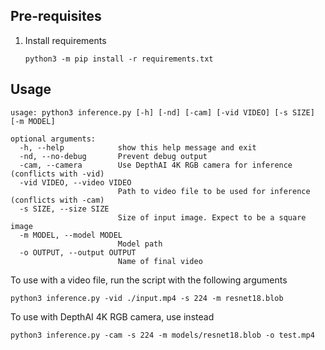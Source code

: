 ## Pre-requisites

1. Install requirements
   ```
   python3 -m pip install -r requirements.txt
   ```

## Usage

```
usage: python3 inference.py [-h] [-nd] [-cam] [-vid VIDEO] [-s SIZE] [-m MODEL]

optional arguments:
  -h, --help            show this help message and exit
  -nd, --no-debug       Prevent debug output
  -cam, --camera        Use DepthAI 4K RGB camera for inference (conflicts with -vid)
  -vid VIDEO, --video VIDEO
                        Path to video file to be used for inference (conflicts with -cam)
  -s SIZE, --size SIZE  
                        Size of input image. Expect to be a square image
  -m MODEL, --model MODEL 
                        Model path
  -o OUTPUT, --output OUTPUT
                        Name of final video
```

To use with a video file, run the script with the following arguments

```
python3 inference.py -vid ./input.mp4 -s 224 -m resnet18.blob
```

To use with DepthAI 4K RGB camera, use instead

```
python3 inference.py -cam -s 224 -m models/resnet18.blob -o test.mp4
``` 
